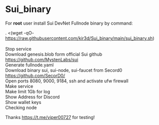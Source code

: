 # Sui_binary

For <b>root</b> user install Sui DevNet Fullnode binary by command:<br>

. <(wget -qO- https://raw.githubusercontent.com/kir3d/Sui_binary/main/sui_binary.sh)
<br>
<br>
Stop service<br>
Download genesis.blob form official Sui github https://github.com/MystenLabs/sui <br>
Generate fullnode.yaml<br>
Download binary sui, sui-node, sui-faucet from Secord0 https://github.com/SecorD0/<br>
Open ports 8080, 9000, 9184, ssh and activate ufw firewall <br>
Make service<br>
Make limit 1Gb for log<br>
Show Address for Discord<br>
Show wallet keys<br>
Checking node<br>


Thanks https://t.me/viper00727 for testing!
